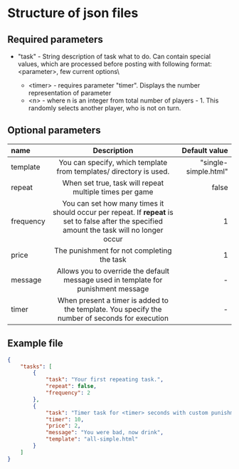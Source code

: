 # Structure of json files

## Required parameters
* "task" - String description of task what to do. Can contain special values, which are processed before posting with following format: \<parameter>, few current options\
  
  *  \<timer> - requires parameter "timer". Displays the number representation of parameter
  *  \<n> - where n is an integer from total number of players - 1. This randomly selects another player, who is not on turn.

## Optional parameters
| **name** | **Description** | **Default value** |
| :------- | :-------------: | ----------------: |
| template | You can specify, which template from templates/ directory is used. | "single-simple.html" |
| repeat | When set true, task will repeat multiple times per game | false |
| frequency | You can set how many times it should occur per repeat. If **repeat** is set to false after the specified amount the task will no longer occur | 1 |
| price | The punishment for not completing the task | 1 |
| message | Allows you to override the default message used in template for punishment message | - |
| timer | When present a timer is added to the template. You specify the number of seconds for execution | - |


## Example file
```json
{
    "tasks": [
        {
            "task": "Your first repeating task.",
            "repeat": false,
            "frequency": 2
        },
        {
            "task": "Timer task for <timer> seconds with custom punishment and template.",
            "timer": 10,
            "price": 2,
            "message": "You were bad, now drink",
            "template": "all-simple.html"
        }
    ]
}
```